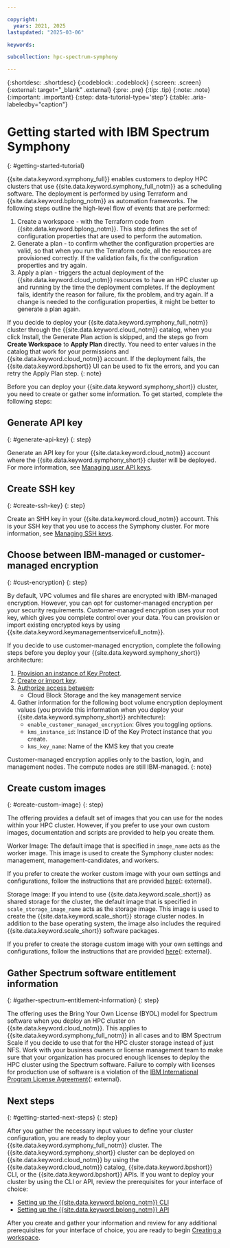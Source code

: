 ```yaml
---

copyright:
  years: 2021, 2025
lastupdated: "2025-03-06"

keywords:

subcollection: hpc-spectrum-symphony

---
```


{:shortdesc: .shortdesc}
{:codeblock: .codeblock}
{:screen: .screen}
{:external: target="_blank" .external}
{:pre: .pre}
{:tip: .tip}
{:note: .note}
{:important: .important}
{:step: data-tutorial-type='step'}
{:table: .aria-labeledby="caption"}

# Getting started with IBM Spectrum Symphony
{: #getting-started-tutorial}

{{site.data.keyword.symphony_full}} enables customers to deploy HPC clusters that use {{site.data.keyword.symphony_full_notm}} as a scheduling software. The deployment is performed by using Terraform and {{site.data.keyword.bplong_notm}} as automation frameworks. The following steps outline the high-level flow of events that are performed:

1. Create a workspace - with the Terraform code from {{site.data.keyword.bplong_notm}}. This step defines the set of configuration properties that are used to perform the automation.
2. Generate a plan - to confirm whether the configuration properties are valid, so that when you run the Terraform code, all the resources are provisioned correctly. If the validation fails, fix the configuration properties and try again.
3. Apply a plan - triggers the actual deployment of the {{site.data.keyword.cloud_notm}} resources to have an HPC cluster up and running by the time the deployment completes. If the deployment fails, identify the reason for failure, fix the problem, and try again. If a change is needed to the configuration properties, it might be better to generate a plan again.

If you decide to deploy your {{site.data.keyword.symphony_full_notm}} cluster through the {{site.data.keyword.cloud_notm}} catalog, when you click Install, the Generate Plan action is skipped, and the steps go from **Create Workspace** to **Apply Plan** directly. You need to enter values in the catalog that work for your permissions and {{site.data.keyword.cloud_notm}} account. If the deployment fails, the {{site.data.keyword.bpshort}} UI can be used to fix the errors, and you can retry the Apply Plan step.
{: note}

Before you can deploy your {{site.data.keyword.symphony_short}} cluster, you need to create or gather some information. To get started, complete the following steps:

## Generate API key
{: #generate-api-key}
{: step}

Generate an API key for your {{site.data.keyword.cloud_notm}} account where the {{site.data.keyword.symphony_short}} cluster will be deployed. For more information, see [Managing user API keys](/docs/account?topic=account-userapikey).

## Create SSH key
{: #create-ssh-key}
{: step}

Create an SHH key in your {{site.data.keyword.cloud_notm}} account. This is your SSH key that you use to access the Symphony cluster. For more information, see [Managing SSH keys](/docs/vpc?topic=vpc-managing-ssh-keys).

## Choose between IBM-managed or customer-managed encryption
{: #cust-encryption}
{: step}

By default, VPC volumes and file shares are encrypted with IBM-managed encryption. However, you can opt for customer-managed encryption per your security requirements. Customer-managed encryption uses your root key, which gives you complete control over your data. You can provision or import existing encrypted keys by using {{site.data.keyword.keymanagementservicefull_notm}}.

If you decide to use customer-managed encryption, complete the following steps before you deploy your {{site.data.keyword.symphony_short}} architecture:

1. [Provision an instance of Key Protect](/docs/key-protect?topic=key-protect-provision#provision-gui).
2. [Create or import key](/docs/key-protect?topic=key-protect-getting-started-tutorial#get-started-keys).
3. [Authorize access between](/docs/vpc?topic=vpc-vpc-encryption-planning#byok-volumes-prereqs):
    * Cloud Block Storage and the key management service
4. Gather information for the following boot volume encryption deployment values (you provide this information when you deploy your {{site.data.keyword.symphony_short}} architecture):
    * `enable_customer_managed_encryption`: Gives you toggling options.
    * `kms_instance_id`: Instance ID of the Key Protect instance that you create.
    * `kms_key_name`: Name of the KMS key that you create

Customer-managed encryption applies only to the bastion, login, and management nodes. The compute nodes are still IBM-managed.
{: note}

## Create custom images
{: #create-custom-image}
{: step}

The offering provides a default set of images that you can use for the nodes within your HPC cluster. However, if you prefer to use your own custom images, documentation and scripts are provided to help you create them.

Worker Image: The default image that is specified in `image_name` acts as the worker image. This image is used to create the Symphony cluster nodes: management, management-candidates, and workers.

If you prefer to create the worker custom image with your own settings and configurations, follow the instructions that are provided [here](https://github.com/IBM-Cloud/hpc-cluster-symphony/blob/master/custom_image/worker/README.md){: external}.

Storage Image: If you intend to use {{site.data.keyword.scale_short}} as shared storage for the cluster, the default image that is specified in `scale_storage_image_name` acts as the storage image. This image is used to create the {{site.data.keyword.scale_short}} storage cluster nodes. In addition to the base operating system, the image also includes the required {{site.data.keyword.scale_short}} software packages.

If you prefer to create the storage custom image with your own settings and configurations, follow the instructions that are provided [here](https://github.com/IBM-Cloud/hpc-cluster-symphony/blob/master/custom_image/storage/README.md){: external}.

## Gather Spectrum software entitlement information
{: #gather-spectrum-entitlement-information}
{: step}

The offering uses the Bring Your Own License (BYOL) model for Spectrum software when you deploy an HPC cluster on {{site.data.keyword.cloud_notm}}. This applies to {{site.data.keyword.symphony_full_notm}} in all cases and to IBM Spectrum Scale if you decide to use that for the HPC cluster storage instead of just NFS. Work with your business owners or license management team to make sure that your organization has procured enough licenses to deploy the HPC cluster using the Spectrum software. Failure to comply with licenses for production use of software is a violation of the [IBM International Program License Agreement](https://www.ibm.com/software/passportadvantage/programlicense.html){: external}.

## Next steps
{: #getting-started-next-steps}
{: step}

After you gather the necessary input values to define your cluster configuration, you are ready to deploy your {{site.data.keyword.symphony_full_notm}} cluster. The {{site.data.keyword.symphony_short}} cluster can be deployed on {{site.data.keyword.cloud_notm}} by using the {{site.data.keyword.cloud_notm}} catalog, {{site.data.keyword.bpshort}} CLI, or the {{site.data.keyword.bpshort}} APIs. If you want to deploy your cluster by using the CLI or API, review the prerequisites for your interface of choice:

* [Setting up the {{site.data.keyword.bplong_notm}} CLI](/docs/hpc-spectrum-symphony?topic=hpc-spectrum-symphony-setting-up-cli)
* [Setting up the {{site.data.keyword.bplong_notm}} API](/docs/hpc-spectrum-symphony?topic=hpc-spectrum-symphony-setting-up-api)

After you create and gather your information and review for any additional prerequisites for your interface of choice, you are ready to begin [Creating a workspace](/docs/hpc-spectrum-symphony?topic=hpc-spectrum-symphony-creating-workspace).
